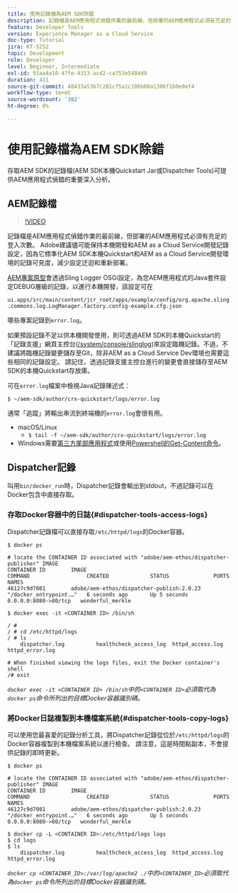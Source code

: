 ```yaml
---
title: 使用記錄檔為AEM SDK除錯
description: 記錄檔是AEM應用程式偵錯作業的最前線，但部署的AEM應用程式必須有充足的登入次數。
feature: Developer Tools
version: Experience Manager as a Cloud Service
doc-type: Tutorial
jira: KT-5252
topic: Development
role: Developer
level: Beginner, Intermediate
exl-id: 91aa4a10-47fe-4313-acd2-ca753e5484d9
duration: 411
source-git-commit: 48433a5367c281cf5a1c106b08a1306f1b0e8ef4
workflow-type: tm+mt
source-wordcount: '382'
ht-degree: 0%

---
```


# 使用記錄檔為AEM SDK除錯

存取AEM SDK的記錄檔(AEM SDK本機Quickstart Jar或Dispatcher Tools)可提供AEM應用程式偵錯的重要深入分析。

## AEM記錄檔

>[!VIDEO](https://video.tv.adobe.com/v/34334?quality=12&learn=on)

記錄檔是AEM應用程式偵錯作業的最前線，但部署的AEM應用程式必須有充足的登入次數。 Adobe建議儘可能保持本機開發和AEM as a Cloud Service開發記錄設定，因為它標準化AEM SDK本機Quickstart和AEM as a Cloud Service開發環境的記錄可見度，減少設定迂迴和重新部署。

[AEM專案原型](https://github.com/adobe/aem-project-archetype)會透過Sling Logger OSGi設定，為您AEM應用程式的Java套件設定DEBUG層級的記錄，以進行本機開發，該設定可在

`ui.apps/src/main/content/jcr_root/apps/example/config/org.apache.sling.commons.log.LogManager.factory.config-example.cfg.json`

哪些專案記錄到`error.log`。

如果預設記錄不足以供本機開發使用，則可透過AEM SDK的本機Quickstart的「記錄支援」網頁主控台([/system/console/slinglog](http://localhost:4502/system/console/slinglog))來設定臨機記錄。不過，不建議將臨機記錄變更儲存至Git，除非AEM as a Cloud Service Dev環境也需要這些相同的記錄設定。 請記住，透過記錄支援主控台進行的變更會直接儲存至AEM SDK的本機Quickstart存放庫。

可在`error.log`檔案中檢視Java記錄陳述式：

```
$ ~/aem-sdk/author/crx-quickstart/logs/error.log
```

通常「追蹤」將輸出串流到終端機的`error.log`會很有用。

+ macOS/Linux
   + `$ tail -f ~/aem-sdk/author/crx-quickstart/logs/error.log`
+ Windows需要[第三方尾部應用程式](https://stackoverflow.com/questions/187587/a-windows-equivalent-of-the-unix-tail-command)或使用[Powershell的Get-Content命令](https://stackoverflow.com/a/46444596/133936)。

## Dispatcher記錄

叫用`bin/docker_run`時，Dispatcher記錄會輸出到stdout，不過記錄可以在Docker包含中直接存取。

### 存取Docker容器中的日誌{#dispatcher-tools-access-logs}

Dispatcher記錄檔可以直接存取`/etc/httpd/logs`的Docker容器。

```shell
$ docker ps

# locate the CONTAINER ID associated with "adobe/aem-ethos/dispatcher-publisher" IMAGE
CONTAINER ID        IMAGE                                       COMMAND                  CREATED             STATUS              PORTS                  NAMES
46127c9d7081        adobe/aem-ethos/dispatcher-publish:2.0.23   "/docker_entrypoint.…"   6 seconds ago       Up 5 seconds        0.0.0.0:8080->80/tcp   wonderful_merkle

$ docker exec -it <CONTAINER ID> /bin/sh

/ # 
/ # cd /etc/httpd/logs
/ # ls
    dispatcher.log          healthcheck_access_log  httpd_access.log        httpd_error.log

# When finished viewing the logs files, exit the Docker container's shell
/# exit
```

_`docker exec -it <CONTAINER ID> /bin/sh`中的`<CONTAINER ID>`必須取代為`docker ps`命令所列出的目標Docker容器識別碼。_


### 將Docker日誌複製到本機檔案系統{#dispatcher-tools-copy-logs}

可以使用您最喜愛的記錄分析工具，將Dispatcher記錄從位於`/etc/httpd/logs`的Docker容器複製到本機檔案系統以進行檢查。 請注意，這是時間點副本，不會提供記錄的即時更新。

```shell
$ docker ps

# locate the CONTAINER ID associated with "adobe/aem-ethos/dispatcher-publisher" IMAGE
CONTAINER ID        IMAGE                                       COMMAND                  CREATED             STATUS              PORTS                  NAMES
46127c9d7081        adobe/aem-ethos/dispatcher-publish:2.0.23   "/docker_entrypoint.…"   6 seconds ago       Up 5 seconds        0.0.0.0:8080->80/tcp   wonderful_merkle

$ docker cp -L <CONTAINER ID>:/etc/httpd/logs logs 
$ cd logs
$ ls
    dispatcher.log          healthcheck_access_log  httpd_access.log        httpd_error.log
```

_`docker cp <CONTAINER_ID>:/var/log/apache2 ./`中的`<CONTAINER_ID>`必須取代為`docker ps`命令所列出的目標Docker容器識別碼。_
